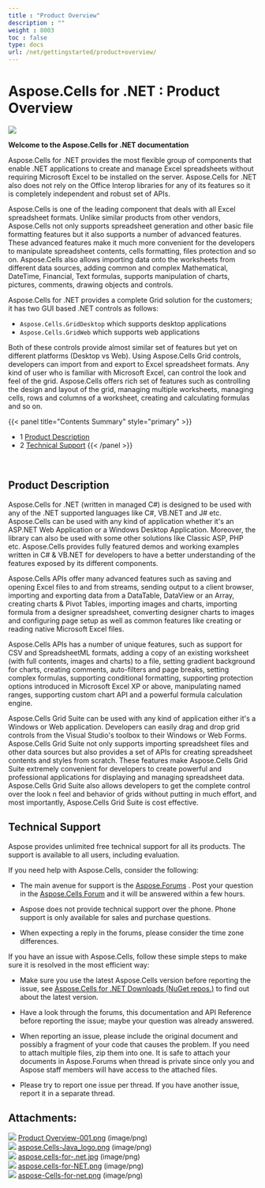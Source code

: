 ```yaml
---
title : "Product Overview" 
description : "" 
weight : 8003 
toc : false
type: docs
url: /net/gettingstarted/product+overview/
---
```


# Aspose.Cells for .NET : Product Overview


![](https://docs2.aspose.com/cells/net/attachments/5018358/5114756.png)

**Welcome to the Aspose.Cells for .NET documentation**

Aspose.Cells for .NET provides the most flexible group of components that enable .NET applications to create and manage Excel spreadsheets without requiring Microsoft Excel to be installed on the server. Aspose.Cells for .NET also does not rely on the Office Interop libraries for any of its features so it is completely independent and robust set of APIs.

Aspose.Cells is one of the leading component that deals with all Excel spreadsheet formats. Unlike similar products from other vendors, Aspose.Cells not only supports spreadsheet generation and other basic file formatting features but it also supports a number of advanced features. These advanced features make it much more convenient for the developers to manipulate spreadsheet contents, cells formatting, files protection and so on. Aspose.Cells also allows importing data onto the worksheets from different data sources, adding common and complex Mathematical, DateTime, Financial, Text formulas, supports manipulation of charts, pictures, comments, drawing objects and controls.

Aspose.Cells for .NET provides a complete Grid solution for the customers; it has two GUI based .NET controls as follows:

*   `Aspose.Cells.GridDesktop` which supports desktop applications
*   `Aspose.Cells.GridWeb` which supports web applications

Both of these controls provide almost similar set of features but yet on different platforms (Desktop vs Web). Using Aspose.Cells Grid controls, developers can import from and export to Excel spreadsheet formats. Any kind of user who is familiar with Microsoft Excel, can control the look and feel of the grid. Aspose.Cells offers rich set of features such as controlling the design and layout of the grid, managing multiple worksheets, managing cells, rows and columns of a worksheet, creating and calculating formulas and so on.

{{< panel title="Contents Summary" style="primary" >}}
*   1 [Product Description](#product-description)
*   2 [Technical Support](#technical-support)
{{< /panel >}}
 

 

## Product Description

Aspose.Cells for .NET (written in managed C#) is designed to be used with any of the .NET supported languages like C#, VB.NET and J# etc. Aspose.Cells can be used with any kind of application whether it's an ASP.NET Web Application or a Windows Desktop Application. Moreover, the library can also be used with some other solutions like Classic ASP, PHP etc. Aspose.Cells provides fully featured demos and working examples written in C# & VB.NET for developers to have a better understanding of the features exposed by its different components.

Aspose.Cells APIs offer many advanced features such as saving and opening Excel files to and from streams, sending output to a client browser, importing and exporting data from a DataTable, DataView or an Array, creating charts & Pivot Tables, importing images and charts, importing formula from a designer spreadsheet, converting designer charts to images and configuring page setup as well as common features like creating or reading native Microsoft Excel files.

Aspose.Cells APIs has a number of unique features, such as support for CSV and SpreadsheetML formats, adding a copy of an existing worksheet (with full contents, images and charts) to a file, setting gradient background for charts, creating comments, auto-filters and page breaks, setting complex formulas, supporting conditional formatting, supporting protection options introduced in Microsoft Excel XP or above, manipulating named ranges, supporting custom chart API and a powerful formula calculation engine.

Aspose.Cells Grid Suite can be used with any kind of application either it's a Windows or Web application. Developers can easily drag and drop grid controls from the Visual Studio's toolbox to their Windows or Web Forms. Aspose.Cells Grid Suite not only supports importing spreadsheet files and other data sources but also provides a set of APIs for creating spreadsheet contents and styles from scratch. These features make Aspose.Cells Grid Suite extremely convenient for developers to create powerful and professional applications for displaying and managing spreadsheet data. Aspose.Cells Grid Suite also allows developers to get the complete control over the look n feel and behavior of grids without putting in much effort, and most importantly, Aspose.Cells Grid Suite is cost effective.

## Technical Support

Aspose provides unlimited free technical support for all its products. The support is available to all users, including evaluation.

If you need help with Aspose.Cells, consider the following:

*   The main avenue for support is the [Aspose.Forums](https://forum.aspose.com) . Post your question in the [Aspose.Cells Forum](https://forum.aspose.com/c/cells) and it will be answered within a few hours.

*   Aspose does not provide technical support over the phone. Phone support is only available for sales and purchase questions.

*   When expecting a reply in the forums, please consider the time zone differences.

If you have an issue with Aspose.Cells, follow these simple steps to make sure it is resolved in the most efficient way:

*   Make sure you use the latest Aspose.Cells version before reporting the issue, see [Aspose.Cells for .NET Downloads (NuGet repos.)](https://www.nuget.org/packages/Aspose.Cells) to find out about the latest version.

*   Have a look through the forums, this documentation and API Reference before reporting the issue; maybe your question was already answered.

*   When reporting an issue, please include the original document and possibly a fragment of your code that causes the problem. If you need to attach multiple files, zip them into one. It is safe to attach your documents in Aspose.Forums when thread is private since only you and Aspose staff members will have access to the attached files.

*   Please try to report one issue per thread. If you have another issue, report it in a separate thread.

## Attachments:

![](https://docs2.aspose.com/cells/net/images/icons/bullet_blue.gif) [Product Overview-001.png](https://docs2.aspose.com/cells/net/attachments/5018358/5114719.png) (image/png)  
![](https://docs2.aspose.com/cells/net/images/icons/bullet_blue.gif) [aspose.Cells-Java\_logo.png](https://docs2.aspose.com/cells/net/attachments/5018358/5114720.png) (image/png)  
![](https://docs2.aspose.com/cells/net/images/icons/bullet_blue.gif) [aspose.cells-for-.net.jpg](https://docs2.aspose.com/cells/net/attachments/5018358/5114717.jpg) (image/png)  
![](https://docs2.aspose.com/cells/net/images/icons/bullet_blue.gif) [aspose.cells-for-NET.png](https://docs2.aspose.com/cells/net/attachments/5018358/5114718.png) (image/png)  
![](https://docs2.aspose.com/cells/net/images/icons/bullet_blue.gif) [aspose-Cells-for-net.png](https://docs2.aspose.com/cells/net/attachments/5018358/5114756.png) (image/png)  

